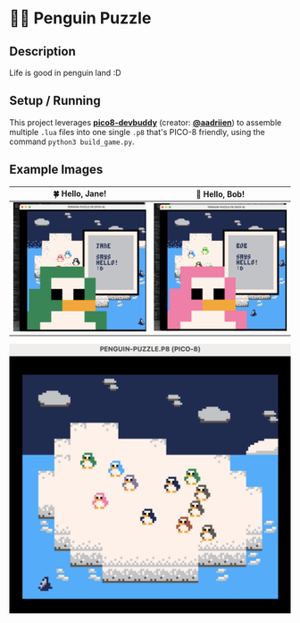 # 🐧🧊 Penguin Puzzle

## Description

Life is good in penguin land :D


## Setup / Running

This project leverages **[pico8-devbuddy](https://github.com/aadriien/pico8-devbuddy)** (creator: **[@aadriien](https://github.com/aadriien)**) to assemble multiple `.lua` files into one single `.p8` that's PICO-8 friendly, using the command `python3 build_game.py`.


## Example Images

🍀 Hello, Jane!   |   🌸 Hello, Bob! 
:-------------------------:|:-------------------------:
![Jane NPC saying hello](./penguin-hello-jane.png)  |  ![Bob NPC saying hello](./penguin-hello-bob.png) 

![Penguin puzzle game view](./example-view.png) 


